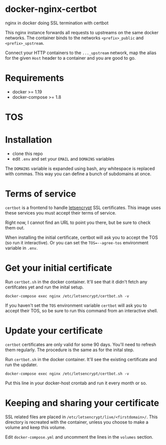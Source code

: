 # docker-nginx-certbot
nginx in docker doing SSL termination with certbot

This nginx instance forwards all requests to upstreams on the same docker networks.
The container binds to the networks `<prefix>_public` and `<prefix>_upstream`.

Connect your HTTP containers to the `..._upstream` network, map the alias for the given
`Host` header to a container and you are good to go.

# Requirements
- docker >= 1.19
- docker-compose >= 1.8

# TOS

# Installation
- clone this repo
- edit `.env` and set your `EMAIL` and `DOMAINS` variables

The `DOMAINS` variable is expanded using bash, any whitespace is replaced with commas. This way you can define a bunch of subdomains at once.

# Terms of service

`certbot` is a frontend to handle [letsencrypt](https://letsencrypt.org/) SSL certificates.
This image uses these services you must accept their terms of service.

Right now, I cannot find an URL to point you there, but be sure to check them out.

When installing the initial certificate, certbot will ask you to accept the TOS (so run it interactive). Or you can set the `TOS=--agree-tos` environment variable in `.env`.

# Get your initial certificate

Run `certbot.sh` in the docker container. It'll see that it didn't fetch any certifcates yet and run the inital setup.

    docker-compose exec nginx /etc/letsencrypt/certbot.sh -v
    
If you haven't set the `TOS` environment variable `certbot` will ask you to accept their TOS, so be sure to run this command from an interactive shell.

# Update your certificate

`certbot` certificates are only valid for some 90 days. You'll need to refresh them regularly.
The procedure is the same as for the inital step.

Run `certbot.sh` in the docker container. It'll see the existing certificate and run the updater.

    docker-compose exec nginx /etc/letsencrypt/certbot.sh -v
    
Put this line in your docker-host crontab and run it every month or so.

# Keeping and sharing your certificate

SSL related files are placed in `/etc/letsencrypt/live/<firstdomain>/`. This
directory is recreated with the container, unless you choose to make a volume
and keep this volume.

Edit `docker-compose.yml` and uncomment the lines in the `volumes` section.
